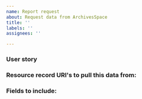 ```yaml
---
name: Report request
about: Request data from ArchivesSpace
title: ''
labels: ''
assignees: ''

---
```


### User story

### Resource record URI's to pull this data from:

### Fields to include:
